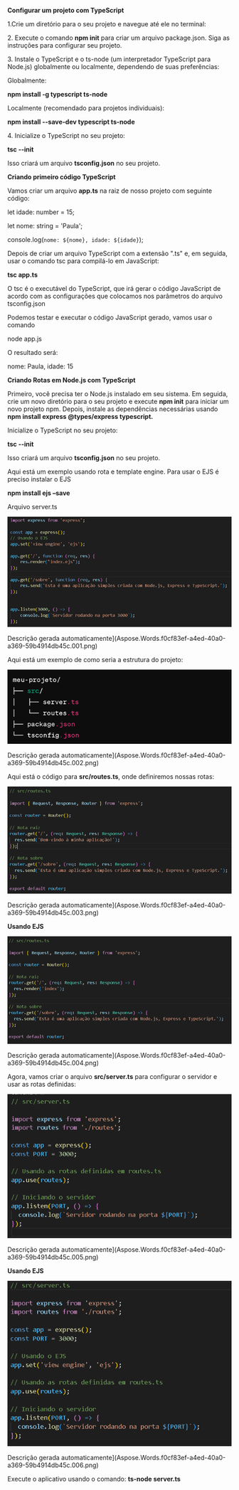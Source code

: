 **Configurar um projeto com TypeScript**

1\.Crie um diretório para o seu projeto e navegue até ele no terminal:

2\. Execute o comando **npm init** para criar um arquivo package.json. Siga as instruções para configurar seu projeto.

3\. Instale o TypeScript e o ts-node (um interpretador TypeScript para Node.js) globalmente ou localmente, dependendo de suas preferências:

Globalmente:

**npm install -g typescript ts-node**

Localmente (recomendado para projetos individuais):

**npm install --save-dev typescript ts-node**

4\. Inicialize o TypeScript no seu projeto:

**tsc --init**

Isso criará um arquivo **tsconfig.json** no seu projeto.

**Criando primeiro código TypeScript**

Vamos criar um arquivo **app.ts** na raiz de nosso projeto com seguinte código:

let idade: number = 15;

let nome: string = 'Paula';

console.log(`nome: ${nome}, idade: ${idade}`);

Depois de criar um arquivo TypeScript com a extensão ".ts" e, em seguida, usar o comando tsc para compilá-lo em JavaScript:

**tsc app.ts**

O tsc é o executável do TypeScript, que irá gerar o código JavaScript de acordo com as configurações que colocamos nos parâmetros do arquivo tsconfig.json

Podemos testar e executar o código JavaScript gerado, vamos usar o comando

node app.js

O resultado será:

nome: Paula, idade: 15

**Criando Rotas em Node.js com TypeScript**

Primeiro, você precisa ter o Node.js instalado em seu sistema. Em seguida, crie um novo diretório para o seu projeto e execute **npm init** para iniciar um novo projeto npm. Depois, instale as dependências necessárias usando **npm install express @types/express typescript.**

Inicialize o TypeScript no seu projeto:

**tsc --init**

Isso criará um arquivo **tsconfig.json** no seu projeto.

Aqui está um exemplo usando rota e template engine. Para usar o EJS é preciso instalar o EJS

**npm install ejs –save**

Arquivo server.ts

![](https://github.com/claudioelima/NodeJs/blob/main/FIG01.png)

Descrição gerada automaticamente](Aspose.Words.f0cf83ef-a4ed-40a0-a369-59b4914db45c.001.png)

Aqui está um exemplo de como seria a estrutura do projeto:

![](https://github.com/claudioelima/NodeJs/blob/main/FIG02.png)

Descrição gerada automaticamente](Aspose.Words.f0cf83ef-a4ed-40a0-a369-59b4914db45c.002.png)

Aqui está o código para **src/routes.ts**, onde definiremos nossas rotas:

![](https://github.com/claudioelima/NodeJs/blob/main/FIG03.png)

Descrição gerada automaticamente](Aspose.Words.f0cf83ef-a4ed-40a0-a369-59b4914db45c.003.png)

**Usando EJS**

![](https://github.com/claudioelima/NodeJs/blob/main/FIG04.png)

Descrição gerada automaticamente](Aspose.Words.f0cf83ef-a4ed-40a0-a369-59b4914db45c.004.png)

Agora, vamos criar o arquivo **src/server.ts** para configurar o servidor e usar as rotas definidas:

![](https://github.com/claudioelima/NodeJs/blob/main/FIG05.png)

Descrição gerada automaticamente](Aspose.Words.f0cf83ef-a4ed-40a0-a369-59b4914db45c.005.png)

**Usando EJS** 

![](https://github.com/claudioelima/NodeJs/blob/main/FIG06.png)

Descrição gerada automaticamente](Aspose.Words.f0cf83ef-a4ed-40a0-a369-59b4914db45c.006.png)

Execute o aplicativo usando o comando: **ts-node server.ts**
